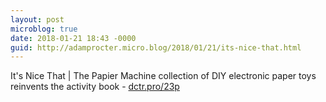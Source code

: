 ```yaml
---
layout: post
microblog: true
date: 2018-01-21 18:43 -0000
guid: http://adamprocter.micro.blog/2018/01/21/its-nice-that.html
---
```

It's Nice That | The Papier Machine collection of DIY electronic paper toys reinvents the activity book - [dctr.pro/23p](http://dctr.pro/23p)
